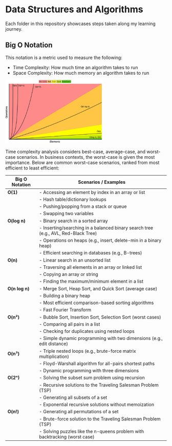 # Data Structures and Algorithms

Each folder in this repository showcases steps taken along my learning journey.

## Big O Notation

This notation is a metric used to measure the following:

* Time Complexity: How much time an algorithm takes to run
* Space Complexity: How much memory an algorithm takes to run

<img src="assets/time_complexity.PNG" alt="Time Complexity Graphs" width="60%">

Time complexity analysis considers best-case, average-case, and worst-case scenarios. In business contexts, the worst-case is given the most importance. Below are common worst-case scenarios, ranked from most efficient to least efficient:

| **Big O Notation** | **Scenarios / Examples**                                                                  |
|--------------------|-------------------------------------------------------------------------------------------|
| **O(1)**           | - Accessing an element by index in an array or list                                       |
|                    | - Hash table/dictionary lookups                                                           |
|                    | - Pushing/popping from a stack or queue                                                   |
|                    | - Swapping two variables                                                                  |
| **O(log n)**       | - Binary search in a sorted array                                                         |
|                    | - Inserting/searching in a balanced binary search tree (e.g., AVL, Red-Black Tree)        |
|                    | - Operations on heaps (e.g., insert, delete-min in a binary heap)                         |
|                    | - Efficient searching in databases (e.g., B-trees)                                        |
| **O(n)**           | - Linear search in an unsorted list                                                       |
|                    | - Traversing all elements in an array or linked list                                      |
|                    | - Copying an array or string                                                              |
|                    | - Finding the maximum/minimum element in a list                                           |
| **O(n log n)**     | - Merge Sort, Heap Sort, and Quick Sort (average case)                                    |
|                    | - Building a binary heap                                                                  |
|                    | - Most efficient comparison-based sorting algorithms                                      |
|                    | - Fast Fourier Transform                                                                  |
| **O(n²)**          | - Bubble Sort, Insertion Sort, Selection Sort (worst cases)                               |
|                    | - Comparing all pairs in a list                                                           |
|                    | - Checking for duplicates using nested loops                                              |
|                    | - Simple dynamic programming with two dimensions (e.g., edit distance)                    |
| **O(n³)**          | - Triple nested loops (e.g., brute-force matrix multiplication)                           |
|                    | - Floyd-Warshall algorithm for all-pairs shortest paths                                   |
|                    | - Dynamic programming with three dimensions                                               |
| **O(2ⁿ)**          | - Solving the subset sum problem using recursion                                          |
|                    | - Recursive solutions to the Traveling Salesman Problem (TSP)                             |
|                    | - Generating all subsets of a set                                                         |
|                    | - Exponential recursive solutions without memoization                                     |
| **O(n!)**          | - Generating all permutations of a set                                                    |
|                    | - Brute-force solution to the Traveling Salesman Problem (TSP)                            |
|                    | - Solving puzzles like the n-queens problem with backtracking (worst case)                |
